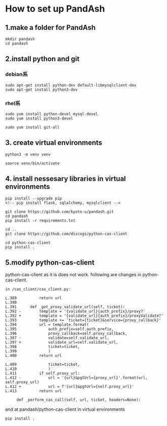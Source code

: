 # How to set up PandAsh

## 1.make a folder for PandAsh
```
mkdir pandash
cd pandash
```

## 2.install python and git
### debian系
    sudo apt-get install python-dev default-libmysqlclient-dev
    sudo apt-get install python3-dev
 
### rhel系
    sudo yum install python-devel mysql-devel
    sudo yum install python3-devel

```
sudo yum install git-all
```

## 3. create virtual environments
```
python3 -m venv venv

source venv/bin/activate
```
## 4. install nessesary libraries in virtual environments
```
pip install --upgrade pip
<!-- pip install flask, sqlalchemy, mysqlclient -->

git clone https://github.com/kyoto-u/pandash.git
cd pandash
pip install -r requirements.txt

cd ..
git clone https://github.com/discogs/python-cas-client

cd python-cas-client
pip install .
```

## 5.modify python-cas-client
python-cas-client as it is does not work.
following are changes in python-cas-client.
```
in /cas_client/cas_client.py:

L.389          return url
L.390
L.391      def _get_proxy_validate_url(self, ticket):
L.392 -        template = '{validate_url}{auth_prefix}/proxy?'
L.392 +        template = '{validate_url}{auth_prefix}/proxyValidate?'
L.393          template += 'ticket={ticket}&service={proxy_callback}'
L.394          url = template.format(
L.395              auth_prefix=self.auth_prefix,
L.396              proxy_callback=self.proxy_callback,
L.397 -            validate=self.validate_url,
L.397 +            validate_url=self.validate_url,
L.398              ticket=ticket,
L.399              )
L.400          return url

L.409              ticket=ticket,
L.410              )
L.411          if self.proxy_url:
L.412 -            url = '{url}&pgtUrl={proxy_url}'.format(url, self.proxy_url)
L.412 +            url = f'{url}&pgtUrl={self.proxy_url}'
L.413          return url

     def _perform_cas_call(self, url, ticket, headers=None):
```
and at pandash/python-cas-client in virtual environments
```
pip install .
```
